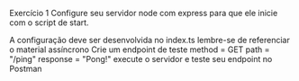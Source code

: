 Exercício 1
Configure seu servidor node com express para que ele inicie com o script de start.

A configuração deve ser desenvolvida no index.ts
lembre-se de referenciar o material assíncrono
Crie um endpoint de teste
method = GET
path = "/ping"
response = "Pong!"
execute o servidor e teste seu endpoint no Postman
